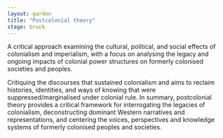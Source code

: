 ```yaml
---  
layout: garden
title: "Postcolonial theory"
stage: bruck
---
```


A critical approach examining the cultural, political, and social effects of colonialism and imperialism, with a focus on analysing the legacy and ongoing impacts of colonial power structures on formerly colonised societies and peoples.

Critiquing the discourses that sustained colonialism and aims to reclaim histories, identities, and ways of knowing that were suppressed/marginalised under colonial rule. In summary, postcolonial theory provides a critical framework for interrogating the legacies of colonialism, deconstructing dominant Western narratives and representations, and centering the voices, perspectives and knowledge systems of formerly colonised peoples and societies.